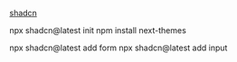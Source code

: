 [shadcn](https://ui.shadcn.com/docs/installation/next)

npx shadcn@latest init
npm install next-themes

npx shadcn@latest add form
npx shadcn@latest add input
